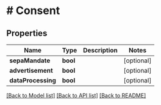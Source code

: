 # # Consent

## Properties

Name | Type | Description | Notes
------------ | ------------- | ------------- | -------------
**sepaMandate** | **bool** |  | [optional]
**advertisement** | **bool** |  | [optional]
**dataProcessing** | **bool** |  | [optional]

[[Back to Model list]](../../README.md#models) [[Back to API list]](../../README.md#endpoints) [[Back to README]](../../README.md)
